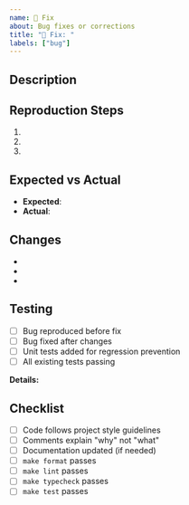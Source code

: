 ```yaml
---
name: 🧩 Fix
about: Bug fixes or corrections
title: "🧩 Fix: "
labels: ["bug"]
---
```


<!--
Title Format: 🧩 fix: <short description>
Example: 🧩 fix: block configuration not visible in edit mode
-->

## Description
<!-- What bug does this fix? -->


## Reproduction Steps
<!-- How to reproduce the bug -->
1.
2.
3.


## Expected vs Actual
- **Expected**: <!-- What should happen -->
- **Actual**: <!-- What actually happens -->


## Changes
<!-- List the main changes -->
-
-
-


## Testing
<!-- How was this tested? How can reviewers verify the fix? -->
- [ ] Bug reproduced before fix
- [ ] Bug fixed after changes
- [ ] Unit tests added for regression prevention
- [ ] All existing tests passing

**Details:**


## Checklist
- [ ] Code follows project style guidelines
- [ ] Comments explain "why" not "what"
- [ ] Documentation updated (if needed)
- [ ] `make format` passes
- [ ] `make lint` passes
- [ ] `make typecheck` passes
- [ ] `make test` passes
